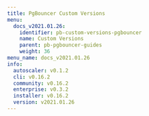 ```yaml
---
title: PgBouncer Custom Versions
menu:
  docs_v2021.01.26:
    identifier: pb-custom-versions-pgbouncer
    name: Custom Versions
    parent: pb-pgbouncer-guides
    weight: 36
menu_name: docs_v2021.01.26
info:
  autoscaler: v0.1.2
  cli: v0.16.2
  community: v0.16.2
  enterprise: v0.3.2
  installer: v0.16.2
  version: v2021.01.26
---
```


